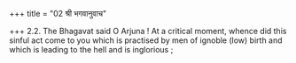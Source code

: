 +++
title = "02 श्री भगवानुवाच"

+++
2.2. The Bhagavat said O Arjuna ! At a critical moment, whence did this
sinful act come to you which is practised by men of ignoble (low) birth
and which is leading to the hell and is inglorious ;
